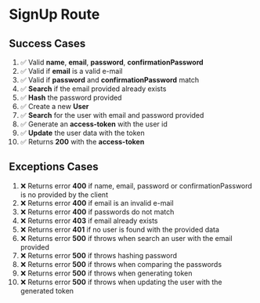 # SignUp Route

## Success Cases

1.  ✅ Valid **name**, **email**, **password**, **confirmationPassword**
2.  ✅ Valid if **email** is a valid e-mail
3.  ✅ Valid if **password** and **confirmationPassword** match
4.  ✅ **Search** if the email provided already exists
5.  ✅ **Hash** the password provided
6.  ✅ Create a new **User**
7.  ✅ **Search** for the user with email and password provided
8.  ✅ Generate an **access-token** with the user id
9.  ✅ **Update** the user data with the token
10. ✅ Returns **200** with the **access-token**

## Exceptions Cases

1.  ❌ Returns error **400** if name, email, password or confirmationPassword is no provided by the client
2.  ❌ Returns error **400** if email is an invalid e-mail
3.  ❌ Returns error **400** if passwords do not match
4.  ❌ Returns error **403** if email already exists
5.  ❌ Returns error **401** if no user is found with the provided data
6.  ❌ Returns error **500** if throws when search an user with the email provided
7.  ❌ Returns error **500** if throws hashing password
8.  ❌ Returns error **500** if throws when comparing the passwords
9.  ❌ Returns error **500** if throws when generating token
10. ❌ Returns error **500** if throws when updating the user with the generated token

